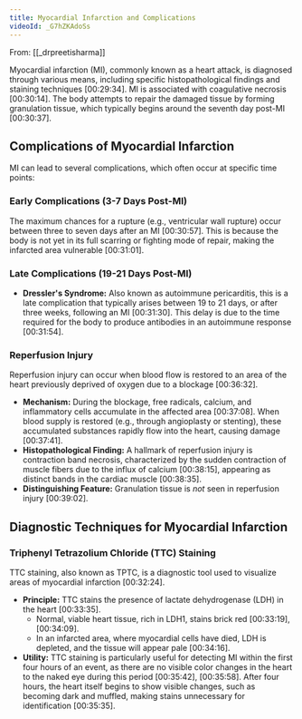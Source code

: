 ```yaml
---
title: Myocardial Infarction and Complications
videoId: _G7hZKAdoSs
---
```


From: [[_drpreetisharma]] <br/> 

Myocardial infarction (MI), commonly known as a heart attack, is diagnosed through various means, including specific histopathological findings and staining techniques <a class="yt-timestamp" data-t="00:29:34">[00:29:34]</a>. MI is associated with coagulative necrosis <a class="yt-timestamp" data-t="00:30:14">[00:30:14]</a>. The body attempts to repair the damaged tissue by forming granulation tissue, which typically begins around the seventh day post-MI <a class="yt-timestamp" data-t="00:30:37">[00:30:37]</a>.

## Complications of Myocardial Infarction

MI can lead to several complications, which often occur at specific time points:

### Early Complications (3-7 Days Post-MI)
The maximum chances for a rupture (e.g., ventricular wall rupture) occur between three to seven days after an MI <a class="yt-timestamp" data-t="00:30:57">[00:30:57]</a>. This is because the body is not yet in its full scarring or fighting mode of repair, making the infarcted area vulnerable <a class="yt-timestamp" data-t="00:31:01">[00:31:01]</a>.

### Late Complications (19-21 Days Post-MI)
*   **Dressler's Syndrome:** Also known as autoimmune pericarditis, this is a late complication that typically arises between 19 to 21 days, or after three weeks, following an MI <a class="yt-timestamp" data-t="00:31:30">[00:31:30]</a>. This delay is due to the time required for the body to produce antibodies in an autoimmune response <a class="yt-timestamp" data-t="00:31:54">[00:31:54]</a>.

### Reperfusion Injury
Reperfusion injury can occur when blood flow is restored to an area of the heart previously deprived of oxygen due to a blockage <a class="yt-timestamp" data-t="00:36:32">[00:36:32]</a>.
*   **Mechanism:** During the blockage, free radicals, calcium, and inflammatory cells accumulate in the affected area <a class="yt-timestamp" data-t="00:37:08">[00:37:08]</a>. When blood supply is restored (e.g., through angioplasty or stenting), these accumulated substances rapidly flow into the heart, causing damage <a class="yt-timestamp" data-t="00:37:41">[00:37:41]</a>.
*   **Histopathological Finding:** A hallmark of reperfusion injury is contraction band necrosis, characterized by the sudden contraction of muscle fibers due to the influx of calcium <a class="yt-timestamp" data-t="00:38:15">[00:38:15]</a>, appearing as distinct bands in the cardiac muscle <a class="yt-timestamp" data-t="00:38:35">[00:38:35]</a>.
*   **Distinguishing Feature:** Granulation tissue is *not* seen in reperfusion injury <a class="yt-timestamp" data-t="00:39:02">[00:39:02]</a>.

## Diagnostic Techniques for Myocardial Infarction

### Triphenyl Tetrazolium Chloride (TTC) Staining
TTC staining, also known as TPTC, is a diagnostic tool used to visualize areas of myocardial infarction <a class="yt-timestamp" data-t="00:32:24">[00:32:24]</a>.
*   **Principle:** TTC stains the presence of lactate dehydrogenase (LDH) in the heart <a class="yt-timestamp" data-t="00:33:35">[00:33:35]</a>.
    *   Normal, viable heart tissue, rich in LDH1, stains brick red <a class="yt-timestamp" data-t="00:33:19">[00:33:19]</a>, <a class="yt-timestamp" data-t="00:34:09">[00:34:09]</a>.
    *   In an infarcted area, where myocardial cells have died, LDH is depleted, and the tissue will appear pale <a class="yt-timestamp" data-t="00:34:16">[00:34:16]</a>.
*   **Utility:** TTC staining is particularly useful for detecting MI within the first four hours of an event, as there are no visible color changes in the heart to the naked eye during this period <a class="yt-timestamp" data-t="00:35:42">[00:35:42]</a>, <a class="yt-timestamp" data-t="00:35:58">[00:35:58]</a>. After four hours, the heart itself begins to show visible changes, such as becoming dark and muffled, making stains unnecessary for identification <a class="yt-timestamp" data-t="00:35:35">[00:35:35]</a>.
